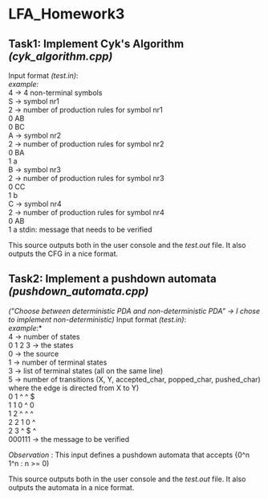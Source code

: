 # LFA_Homework3

## Task1: Implement Cyk's Algorithm *(cyk_algorithm.cpp)*
Input format *(test.in)*:\
*example:*\
4 -> 4 non-terminal symbols\
S -> symbol nr1\
2 -> number of production rules for symbol nr1\
0 AB\
0 BC\
A -> symbol nr2\
2 -> number of production rules for symbol nr2\
0 BA\
1 a\
B -> symbol nr3\
2 -> number of production rules for symbol nr3\
0 CC\
1 b\
C -> symbol nr4\
2 -> number of production rules for symbol nr4\
0 AB\
1 a
stdin: message that needs to be verified

This source outputs both in the user console and the *test.out* file. It also outputs the CFG in a nice format.

## Task2: Implement a pushdown automata *(pushdown_automata.cpp)*
*("Choose between deterministic PDA and non-deterministic PDA" -> I chose to implement non-deterministic)*
Input format *(test.in)*:\
*example*:*\
4 -> number of states\
0 1 2 3 -> the states\
0 -> the source\
1 -> number of terminal states\
3 -> list of terminal states (all on the same line)\
5 -> number of transitions (X, Y, accepted_char, popped_char, pushed_char) where the edge is directed from X to Y)\
0 1 ^ ^ $\
1 1 0 ^ 0\
1 2 ^ ^ ^\
2 2 1 0 ^\
2 3 ^ $ ^\
000111 -> the message to be verified

*Observation* : This input defines a pushdown automata that accepts {0^n 1^n : n >= 0)

This source outputs both in the user console and the *test.out* file. It also outputs the automata in a nice format.
